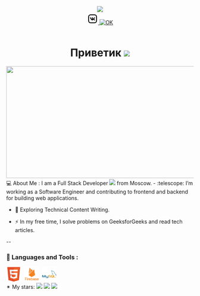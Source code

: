 <div id="header" align="center">
  <img src="https://media.giphy.com/media/ncsQI9sF3pa8w/giphy.gif" width="200"/>
</div>
<div id="badges" align="center">
  <a href="https://vk.com/horovodiskaty">
    <img src="https://raw.githubusercontent.com/VKCOM/icons/667728100d9d5deec1908b9988d9c2174316a625/src/svg/28/logo_vk_outline_28.svg" width="30" height="30" alt="Vk"/>
  </a>
  <a href="https://ok.ru/feed">
    <img src="https://cdn.icon-icons.com/icons2/2232/PNG/512/classmates_logo_icon_134599.png" width="30" height="30" alt="OK"/>
  </a>
</div>
<div id="viewprof" align="center">
  <img src="https://komarev.com/ghpvc/?username= krosh2&style=flat-square&color=blue" alt=""/>
</div>
<div id="heythere" align="center">
  <h1>
  Приветик
  <img src="https://media.giphy.com/media/hvRJCLFzcasrR4ia7z/giphy.gif" width="30px"/>
</h1>
</div>
<div align="center">
  <img src="https://media.giphy.com/media/5GqrzudeH7m7fKrUoc/giphy.gif" width="600" height="300"/>
</div>
 💻 About Me :
I am a Full Stack Developer <img src="https://media.giphy.com/media/WUlplcMpOCEmTGBtBW/giphy.gif" width="30"> from Moscow.
- :telescope: I’m working as a Software Engineer and contributing to frontend and backend for building web applications.

- :seedling: Exploring Technical Content Writing.

- :zap: In my free time, I solve problems on GeeksforGeeks and read tech articles.

--
### 🥇 Languages and Tools :
<div>
  <img src="https://github.com/devicons/devicon/blob/master/icons/html5/html5-original.svg" title="HTML5" alt="HTML" width="40" height="40"/>&nbsp;
  <img src="https://github.com/devicons/devicon/blob/master/icons/firebase/firebase-plain-wordmark.svg" title="Firebase" alt="Firebase" width="40" height="40"/>&nbsp;
  <img src="https://github.com/devicons/devicon/blob/master/icons/mysql/mysql-original-wordmark.svg" title="MySQL"  alt="MySQL" width="40" height="40"/>&nbsp;
  </div>
  ✴ My stars:
<img src="https://github-profile-summary-cards.vercel.app/api/cards/stats?username=krosh2&theme=solarized_dark">
<img src="https://streak-stats.demolab.com/demo/preview.php?user=&theme=sea-dark&hide_border=true">
<img src="https://github-readme-stats.vercel.app/api/top-langs/?username=anuraghazra&layout=compact)](https://github.com/anuraghazra/github-readme-stats">
